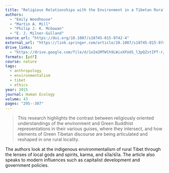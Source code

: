 ```yaml
---
title: "Religious Relationships with the Environment in a Tibetan Rural Community: Interactions and Contrasts with Popular Notions of Indigenous Environmentalism"
authors:
  - "Emily Woodhouse"
  - "Martin A. Mill"
  - "Philip J. K. McGowan"
  - "E. J. Milner-Gulland"
source_url: "https://doi.org/10.1007/s10745-015-9742-4"
external_url: "https://link.springer.com/article/10.1007/s10745-015-9742-4"
drive_links:
  - "https://drive.google.com/file/d/1oIm2MTWlh9LWixXFUdS_l3pQZstIPT-r/view?usp=share_link"
formats: [pdf]
course: nature
tags:
  - anthropology
  - environmentalism
  - tibet
  - ethics
year: 2015
journal: Human Ecology
volume: 43
pages: "295--307"
---
```

> This research highlights the contrast between religiously oriented understandings of the environment and Green Buddhist representations in their various guises, where they intersect, and
how elements of Green Tibetan discourse are being articulated and reshaped in one rural locality.

The authors look at the indigenous environmentalism of rural Tibet through the lenses of local gods and spirits, karma, and sīla/śīla. The article also speaks to modern influences such as capitalist development and government policies.
